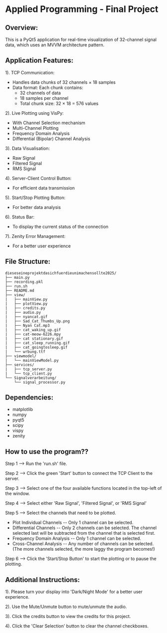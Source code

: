 # Applied Programming - Final Project


## Overview:

This is a PyQt5 application for real-time visualization of 32-channel signal data, which uses an MVVM architecture pattern.

## Application Features:

1). TCP Communication:
  - Handles data chunks of 32 channels × 18 samples
  - Data format: Each chunk contains:
     - 32 channels of data
     - 18 samples per channel
     - Total chunk size: 32 × 18 = 576 values
    
2). Live Plotting using VisPy:
  - With Channel Selection mechanism
  - Multi-Channel Plotting
  - Frequency Domain Analysis
  - Differential (Bipolar) Channel Analysis
    
3). Data Visualisation:
  - Raw Signal
  - Filtered Signal
  - RMS Signal

4). Server-Client Control Button:
  - For efficient data transmission

5). Start/Stop Plotting Button:
  - For better data analysis

6). Status Bar:
  - To display the current status of the connection

7). Zenity Error Management:
  - For a better user experience

## File Structure:

    dieseseineprojektdasichfuerdieunimachensollte2025/
    ├── main.py
    ├── recording.pkl
    ├── run.sh
    ├── README.md
    ├── view/
    |   ├── mainView.py
    |   ├── plotView.py
    |   ├── credits.py
    |   ├── audio.py
    |   ├── nyancat.gif
    |   ├── Sad_Cat_Thumbs_Up.png
    |   ├── Nyan Cat.mp3
    |   ├── cat_waking_up.gif
    |   ├── cat-meow-6226.mpy
    |   ├── cat stationary.gif
    |   ├── cat_sleep_running.gif
    |   ├── cat_goingtosleep.gif
    |   └── wrbung.ttf
    ├── viewmodel/
    |   └── mainViewModel.py
    ├── services/
    |   ├── tcp_server.py
    |   └── tcp_client.py
    └── Signalverarbeitung/
        └── signal_processor.py












## Dependencies:
- matplotlib
- numpy
- pyqt5
- scipy
- vispy
- zenity

## How to use the program??

Step 1 --> Run the 'run.sh' file.

Step 2 --> Click the green 'Start' button to connect the TCP Client to the server.

Step 3 --> Select one of the four available functions located in the top-left of the window.

Step 4 --> Select either 'Raw Signal', 'Filtered Signal', or 'RMS Signal'

Step 5 --> Select the channels that need to be plotted.
           
- Plot Individual Channels -- Only 1 channel can be selected.
- Differential Channels -- Only 2 channels can be selected. The channel selected last will be subtracted from the channel that is                  selected first.
- Frequency Domain Analysis -- Only 1 channel can be selected.
- Cross-Channel Analysis -- Any number of channels can be selected. (The more channels selected, the more laggy the program becomes!)

Step 6 --> Click the 'Start/Stop Button' to start the plotting or to pause the plotting.

## Additional Instructions:

1). Please turn your display into 'Dark/Night Mode' for a better user experience.

2). Use the Mute/Unmute button to mute/unmute the audio.

3). Click the credits button to view the credits for this project.

4). Click the 'Clear Selection' button to clear the channel checkboxes.












           
